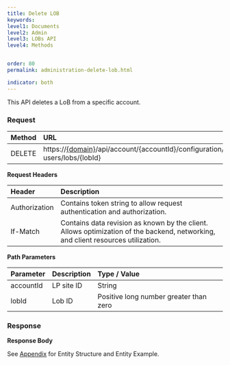 ```yaml
---
title: Delete LOB
keywords:
level1: Documents
level2: Admin
level3: LOBs API
level4: Methods


order: 80
permalink: administration-delete-lob.html

indicator: both
---
```


This API deletes a LoB from a specific account.

### Request

| Method | URL|
 |:----- | :---- |
 |DELETE | https://[{domain}](https://developers.liveperson.com/agent-domain-domain-api.html)/api/account/{accountId}/configuration/le-users/lobs/{lobId} |

**Request Headers**

 |Header | Description |
 |:-------  | :------------- |
 |Authorization | Contains token string to allow request authentication and authorization. |
 |If-Match | Contains data revision as known by the client. Allows optimization of the backend, networking, and client resources utilization. |

**Path Parameters**

 |Parameter|  Description | Type / Value |
 |:----------- | :-------------  |:------------- |
 |accountId | LP site ID  |String  |
 |lobId | Lob ID  | Positive long number greater than zero |

### Response

**Response Body**

See [Appendix](aadministration-lobs-appendix.html) for Entity Structure and Entity Example.
